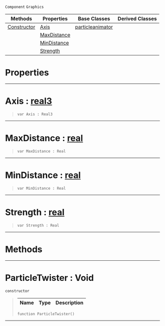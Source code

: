  `Component` `Graphics`



|Methods|Properties|Base Classes|Derived Classes|
|---|---|---|---|
|[ Constructor](https://github.com/ZilchEngine/ZilchDocs/blob/master/code_reference/class_reference/particletwister.markdown#particletwister-void)|[ Axis](https://github.com/ZilchEngine/ZilchDocs/blob/master/code_reference/class_reference/particletwister.markdown#axis-zilch-engine-documen)|[particleanimator](https://github.com/ZilchEngine/ZilchDocs/blob/master/code_reference/class_reference/particleanimator.markdown)| |
| |[ MaxDistance](https://github.com/ZilchEngine/ZilchDocs/blob/master/code_reference/class_reference/particletwister.markdown#maxdistance-zilch-engine)| | |
| |[ MinDistance](https://github.com/ZilchEngine/ZilchDocs/blob/master/code_reference/class_reference/particletwister.markdown#mindistance-zilch-engine)| | |
| |[ Strength](https://github.com/ZilchEngine/ZilchDocs/blob/master/code_reference/class_reference/particletwister.markdown#strength-zilch-engine-doc)| | |


 #  Properties


---  
 #  Axis : [real3](https://github.com/ZilchEngine/ZilchDocs/blob/master/code_reference/nada_base_types/real3.markdown)

> 
> ``` lang=cpp, name=Nada
> var Axis : Real3


---  
 #  MaxDistance : [real](https://github.com/ZilchEngine/ZilchDocs/blob/master/code_reference/nada_base_types/real.markdown)

> 
> ``` lang=cpp, name=Nada
> var MaxDistance : Real


---  
 #  MinDistance : [real](https://github.com/ZilchEngine/ZilchDocs/blob/master/code_reference/nada_base_types/real.markdown)

> 
> ``` lang=cpp, name=Nada
> var MinDistance : Real


---  
 #  Strength : [real](https://github.com/ZilchEngine/ZilchDocs/blob/master/code_reference/nada_base_types/real.markdown)

> 
> ``` lang=cpp, name=Nada
> var Strength : Real


---  
 #  Methods


---  
 #  ParticleTwister : Void

 `constructor`

> 
> |Name|Type|Description|
> |---|---|---|
> ``` lang=cpp, name=Nada
> function ParticleTwister()
> ``` 


---  
 

 